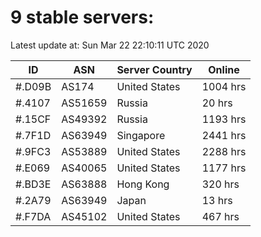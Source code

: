 # 9 stable servers:

Latest update at: Sun Mar 22 22:10:11 UTC 2020

| ID | ASN | Server Country | Online |
| -- | --- | -------------- | ------ |
| #.D09B | AS174 | United States | 1004 hrs |
| #.4107 | AS51659 | Russia | 20 hrs |
| #.15CF | AS49392 | Russia | 1193 hrs |
| #.7F1D | AS63949 | Singapore | 2441 hrs |
| #.9FC3 | AS53889 | United States | 2288 hrs |
| #.E069 | AS40065 | United States | 1177 hrs |
| #.BD3E | AS63888 | Hong Kong | 320 hrs |
| #.2A79 | AS63949 | Japan | 13 hrs |
| #.F7DA | AS45102 | United States | 467 hrs |

